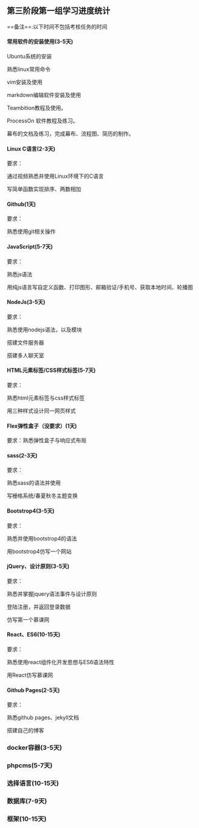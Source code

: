 ## 第三阶段第一组学习进度统计

==备注==:以下时间不包括考核任务的时间

#### 常用软件的安装使用(3-5天)

 Ubuntu系统的安装

 熟悉linux常用命令

 vim安装及使用

 markdown编辑软件安装及使用

 Teambition教程及使用。

 ProcessOn 软件教程及练习。

 幕布的文档及练习，完成幕布、流程图、简历的制作。

#### Linux C语言(2-3天)

 要求：

 通过视频熟悉并使用Linux环境下的C语言

 写简单函数实现排序、两数相加

#### Github(1天)

 要求：

 熟悉使用git相关操作

#### JavaScript(5-7天)

 要求：

 熟悉js语法

 用纯js语言写自定义函数、打印图形、邮箱验证/手机号、获取本地时间、轮播图

#### NodeJs(3-5天)

 要求：

 熟悉使用nodejs语法，以及模块

 搭建文件服务器

 搭建多人聊天室

#### HTML元素标签/CSS样式标签(5-7天)

 要求：

 熟悉html元素标签与css样式标签

 用三种样式设计同一网页样式

#### Flex弹性盒子（没要求）(1天)

 要求：熟悉弹性盒子与响应式布局

#### sass(2-3天)

 要求：

 熟悉sass的语法并使用

 写栅格系统/春夏秋冬主题变换

#### Bootstrop4(3-5天)

 要求：

 熟悉并使用bootstrop4的语法

 用bootstrop4仿写一个网站

#### jQuery、设计原则(3-5天)

 要求：

 熟悉并掌握jquery语法事件与设计原则

 登陆注册，并返回登录数据

 仿写第一个慕课网

#### React、ES6(10-15天)

 要求：

 熟悉使用react组件化开发思想与ES6语法特性

 用React仿写慕课网

#### Github Pages(2-5天)

 要求：

 熟悉github pages、jekyll文档

 搭建自己的博客

### docker容器(3-5天)

### phpcms(5-7天)

### 选择语言(10-15天)

### 数据库(7-9天)

### 框架(10-15天)


 